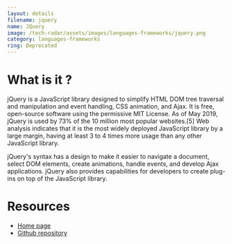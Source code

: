 ```yaml
---
layout: details
filename: jquery
name: JQuery
image: /tech-radar/assets/images/languages-frameworks/jquery.png
category: languages-frameworks
ring: Deprecated
---
```


# What is it ?
jQuery is a JavaScript library designed to simplify HTML DOM tree traversal and manipulation and event handling, CSS animation, and Ajax. It is free, open-source software using the permissive MIT License. As of May 2019, jQuery is used by 73% of the 10 million most popular websites.[5] Web analysis indicates that it is the most widely deployed JavaScript library by a large margin, having at least 3 to 4 times more usage than any other JavaScript library.

jQuery's syntax has a design to make it easier to navigate a document, select DOM elements, create animations, handle events, and develop Ajax applications. jQuery also provides capabilities for developers to create plug-ins on top of the JavaScript library.

# Resources
- [Home page](https://jquery.com/)
- [Github repository](https://github.com/jquery/jquery)

